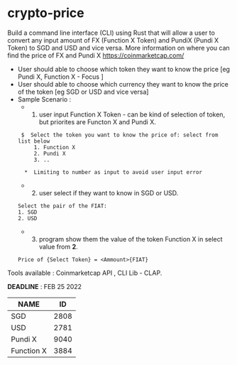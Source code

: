# crypto-price

Build a command line interface (CLI) using Rust that will allow a user to convert any input amount of FX (Function X Token) and PundiX (Pundi X Token) to SGD and USD and vice versa. More information on where you can find the price of FX and Pundi X https://coinmarketcap.com/

- User should able to choose which token they want to know the price [eg Pundi X, Function X - Focus ]
- User should able to choose which currency they want to know the price of the token [eg SGD or USD and vice versa]
- Sample Scenario :
  * 1. user input Function X Token - can be kind of selection of token, but priorites are Functon X and Pundi X.
  ```
   $  Select the token you want to know the price of: select from list below 
       1. Function X 
       2. Pundi X 
       3. ..
    ```
        *  Limiting to number as input to avoid user input error 

  * 2. user select if they want to know in SGD or USD.
  ```
  Select the pair of the FIAT: 
  1. SGD
  2. USD
  ```
  * 3. program show them the value of the token Function X in select value from **2**.
  ```
  Price of {Select Token} = <Ammount>{FIAT}
  ```


Tools available : Coinmarketcap API , CLI Lib - CLAP.


**DEADLINE** : FEB 25 2022

| NAME | ID |
| --- | ---|
| SGD|2808|
| USD|2781|
| Pundi X|9040|
| Function X|3884|
